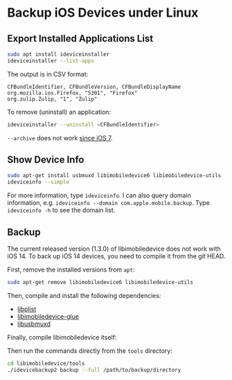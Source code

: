 # Backup iOS Devices under Linux

## Export Installed Applications List

```sh
sudo apt install ideviceinstaller
ideviceinstaller --list-apps
```

The output is in CSV format:

```csv
CFBundleIdentifier, CFBundleVersion, CFBundleDisplayName
org.mozilla.ios.Firefox, "5301", "Firefox"
org.zulip.Zulip, "1", "Zulip"
```

To remove (uninstall) an application:

```sh
ideviceinstaller --uninstall <CFBundleIdentifier>
```

`--archive` does not work [since iOS 7][121].

[121]: https://github.com/libimobiledevice/ideviceinstaller/issues/121#issuecomment-547859382

## Show Device Info

```sh
sudo apt-get install usbmuxd libimobiledevice6 libimobiledevice-utils
ideviceinfo --simple
```

For more information, type `ideviceinfo`.
I can also query domain information, e.g. `ideviceinfo --domain com.apple.mobile.backup`.
Type `ideviceinfo -h` to see the domain list.

## Backup

The current released version (1.3.0) of libimobiledevice does not work with iOS 14.
To back up iOS 14 devices, you need to compile it from the git HEAD.

First, remove the installed versions from `apt`:

```sh
sudo apt-get remove libimobiledevice6 libimobiledevice-utils
```

Then, compile and install the following dependencies:

- [libplist](https://github.com/libimobiledevice/libplist)
- [libimobiledevice-glue](https://github.com/libimobiledevice/libimobiledevice-glue)
- [libusbmuxd](https://github.com/libimobiledevice/libusbmuxd)

Finally, compile libimobiledevice itself:

[libimobiledevice]: https://github.com/libimobiledevice/libimobiledevice

Then run the commands directly from the `tools` directory:

```sh
cd libimobiledevice/tools
./idevicebackup2 backup --full /path/to/backup/directory
```
